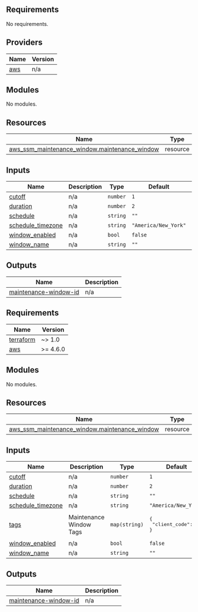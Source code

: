 ## Requirements

No requirements.

## Providers

| Name | Version |
|------|---------|
| <a name="provider_aws"></a> [aws](#provider\_aws) | n/a |

## Modules

No modules.

## Resources

| Name | Type |
|------|------|
| [aws_ssm_maintenance_window.maintenance_window](https://registry.terraform.io/providers/hashicorp/aws/latest/docs/resources/ssm_maintenance_window) | resource |

## Inputs

| Name | Description | Type | Default | Required |
|------|-------------|------|---------|:--------:|
| <a name="input_cutoff"></a> [cutoff](#input\_cutoff) | n/a | `number` | `1` | no |
| <a name="input_duration"></a> [duration](#input\_duration) | n/a | `number` | `2` | no |
| <a name="input_schedule"></a> [schedule](#input\_schedule) | n/a | `string` | `""` | no |
| <a name="input_schedule_timezone"></a> [schedule\_timezone](#input\_schedule\_timezone) | n/a | `string` | `"America/New_York"` | no |
| <a name="input_window_enabled"></a> [window\_enabled](#input\_window\_enabled) | n/a | `bool` | `false` | no |
| <a name="input_window_name"></a> [window\_name](#input\_window\_name) | n/a | `string` | `""` | no |

## Outputs

| Name | Description |
|------|-------------|
| <a name="output_maintenance-window-id"></a> [maintenance-window-id](#output\_maintenance-window-id) | n/a |

<!-- BEGIN_TF_DOCS -->
## Requirements

| Name | Version |
|------|---------|
| <a name="requirement_terraform"></a> [terraform](#requirement\_terraform) | ~> 1.0 |
| <a name="requirement_aws"></a> [aws](#requirement\_aws) | >= 4.6.0 |

## Modules

No modules.

## Resources

| Name | Type |
|------|------|
| [aws_ssm_maintenance_window.maintenance_window](https://registry.terraform.io/providers/hashicorp/aws/latest/docs/resources/ssm_maintenance_window) | resource |

## Inputs

| Name | Description | Type | Default | Required |
|------|-------------|------|---------|:--------:|
| <a name="input_cutoff"></a> [cutoff](#input\_cutoff) | n/a | `number` | `1` | no |
| <a name="input_duration"></a> [duration](#input\_duration) | n/a | `number` | `2` | no |
| <a name="input_schedule"></a> [schedule](#input\_schedule) | n/a | `string` | `""` | no |
| <a name="input_schedule_timezone"></a> [schedule\_timezone](#input\_schedule\_timezone) | n/a | `string` | `"America/New_York"` | no |
| <a name="input_tags"></a> [tags](#input\_tags) | Maintenance Window Tags | `map(string)` | <pre>{<br>  "client_code": ""<br>}</pre> | no |
| <a name="input_window_enabled"></a> [window\_enabled](#input\_window\_enabled) | n/a | `bool` | `false` | no |
| <a name="input_window_name"></a> [window\_name](#input\_window\_name) | n/a | `string` | `""` | no |

## Outputs

| Name | Description |
|------|-------------|
| <a name="output_maintenance-window-id"></a> [maintenance-window-id](#output\_maintenance-window-id) | n/a |
<!-- END_TF_DOCS -->